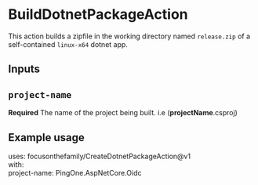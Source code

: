 # BuildDotnetPackageAction

This action builds a zipfile in the working directory named `release.zip` of a self-contained `linux-x64` dotnet app.

## Inputs

## `project-name`

**Required** The name of the project being built. i.e (**projectName**.csproj)

## Example usage

  uses: focusonthefamily/CreateDotnetPackageAction@v1\
  with:\
    project-name: PingOne.AspNetCore.Oidc
